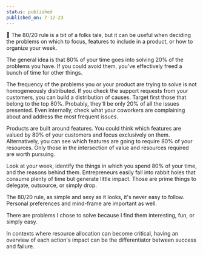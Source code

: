 ```yaml
---
status: published
published_on: 7-12-23
---
```

🖖 The 80/20 rule is a bit of a folks tale, but it can be useful when deciding the problems on which to focus, features to include in a product, or how to organize your week. 

The general idea is that 80% of your time goes into solving 20% of the problems you have. If you could avoid them, you've effectively freed a bunch of time for other things. 

The frequency of the problems you or your product are trying to solve is not homogeneously distributed. If you check the support requests from your customers, you can build a distribution of causes. Target first those that belong to the top 80%. Probably, they'll be only 20% of all the issues presented. Even internally, check what your coworkers are complaining about and address the most frequent issues. 

Products are built around features. You could think which features are valued by 80% of your customers and focus exclusively on them. Alternatively, you can see which features are going to require 80% of your resources. Only those in the intersection of value and resources required are worth pursuing. 

Look at your week, identify the things in which you spend 80% of your time, and the reasons behind them. Entrepreneurs easily fall into rabbit holes that consume plenty of time but generate little impact. Those are prime things to delegate, outsource, or simply drop. 

The 80/20 rule, as simple and sexy as it looks, it's never easy to follow. Personal preferences and mind-frame are important as well. 

There are problems I chose to solve because I find them interesting, fun, or simply easy. 

In contexts where resource allocation can become critical, having an overview of each action's impact can be the differentiator between success and failure. 